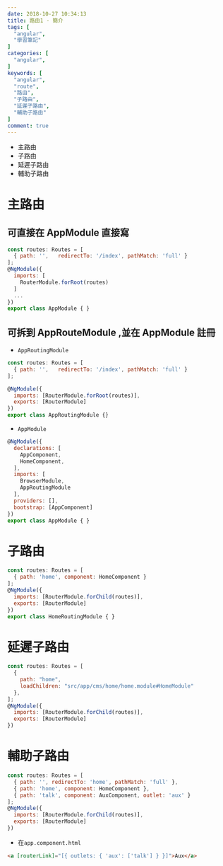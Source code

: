 ```yaml
---
date: 2018-10-27 10:34:13
title: 路由1 - 簡介
tags: [
  "angular",
  "學習筆記"
]
categories: [
  "angular",
]
keywords: [
  "angular",
  "route",
  "路由",
  "子路由",
  "延遲子路由",
  "輔助子路由"
]
comment: true
---
```


- 主路由
- 子路由
- 延遲子路由
- 輔助子路由

<!--more-->

# 主路由

## 可直接在 AppModule 直接寫

```js
const routes: Routes = [
  { path: '',   redirectTo: '/index', pathMatch: 'full' }
];
@NgModule({
  imports: [
    RouterModule.forRoot(routes)
  ]
  ...
})
export class AppModule { }
```

## 可拆到 AppRouteModule ,並在 AppModule 註冊

- `AppRoutingModule`

```js
const routes: Routes = [
  { path: '',   redirectTo: '/index', pathMatch: 'full' }
];

@NgModule({
  imports: [RouterModule.forRoot(routes)],
  exports: [RouterModule]
})
export class AppRoutingModule {}
```

- `AppModule`

```js
@NgModule({
  declarations: [
    AppComponent,
    HomeComponent,
  ],
  imports: [
    BrowserModule,
    AppRoutingModule
  ],
  providers: [],
  bootstrap: [AppComponent]
})
export class AppModule { }
```

# 子路由

```js
const routes: Routes = [
  { path: 'home', component: HomeComponent }
];
@NgModule({
  imports: [RouterModule.forChild(routes)],
  exports: [RouterModule]
})
export class HomeRoutingModule { }
```

# 延遲子路由

```js
const routes: Routes = [
  {
    path: "home",
    loadChildren: "src/app/cms/home/home.module#HomeModule"
  },
];
@NgModule({
  imports: [RouterModule.forChild(routes)],
  exports: [RouterModule]
})
```

# 輔助子路由

```js
const routes: Routes = [
  { path: '', redirectTo: 'home', pathMatch: 'full' },
  { path: 'home', component: HomeComponent },
  { path: 'talk', component: AuxComponent, outlet: 'aux' }
];
@NgModule({
  imports: [RouterModule.forChild(routes)],
  exports: [RouterModule]
})
```

- 在`app.component.html`

```html
<a [routerLink]="[{ outlets: { 'aux': ['talk'] } }]">Aux</a>
```
